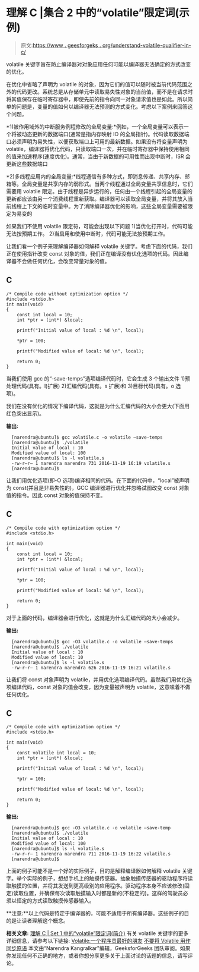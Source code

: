 # 理解 C |集合 2 中的“volatile”限定词(示例)

> 原文:[https://www . geesforgeks . org/understand-volatile-qualifier-in-c/](https://www.geeksforgeeks.org/understanding-volatile-qualifier-in-c/)

volatile 关键字旨在防止编译器对对象应用任何可能以编译器无法确定的方式改变的优化。

在优化中省略了声明为 volatile 的对象，因为它们的值可以随时被当前代码范围之外的代码更改。系统总是从存储单元中读取易失性对象的当前值，而不是在请求时将其值保存在临时寄存器中，即使先前的指令向同一对象请求值也是如此。所以简单的问题是，变量的值如何以编译器无法预测的方式变化。考虑以下案例来回答这个问题。

*1)被作用域外的中断服务例程修改的全局变量:*例如，一个全局变量可以表示一个将被动态更新的数据端口(通常是指内存映射 IO 的全局指针)。代码读取数据端口必须声明为易失性，以便获取端口上可用的最新数据。如果没有将变量声明为 volatile，编译器将优化代码，只读取端口一次，并在临时寄存器中保持使用相同的值来加速程序(速度优化)。通常，当由于新数据的可用性而出现中断时，ISR 会更新这些数据端口

*2)多线程应用内的全局变量:*线程通信有多种方式，即消息传递、共享内存、邮箱等。全局变量是共享内存的弱形式。当两个线程通过全局变量共享信息时，它们需要用 volatile 限定。由于线程是异步运行的，任何由一个线程引起的全局变量的更新都应该由另一个消费线程重新获取。编译器可以读取全局变量，并将其放入当前线程上下文的临时变量中。为了消除编译器优化的影响，这些全局变量需要被限定为易变的

如果我们不使用 volatile 限定符，可能会出现以下问题
1)当优化打开时，代码可能无法按预期工作。
2)当启用和使用中断时，代码可能无法按预期工作。

让我们看一个例子来理解编译器如何解释 volatile 关键字。考虑下面的代码，我们正在使用指针改变 const 对象的值，我们正在编译没有优化选项的代码。因此编译器不会做任何优化，会改变常量对象的值。

## C

```
/* Compile code without optimization option */
#include <stdio.h>
int main(void)
{
    const int local = 10;
    int *ptr = (int*) &local;

    printf("Initial value of local : %d \n", local);

    *ptr = 100;

    printf("Modified value of local: %d \n", local);

    return 0;
}
```

当我们使用 gcc 的“-save-temps”选项编译代码时，它会生成 3 个输出文件
1)预处理代码(具有。I)扩展)
2)汇编代码(具有。s 扩展)和
3)目标代码(具有。o 选项)。

我们在没有优化的情况下编译代码，这就是为什么汇编代码的大小会更大(下面用红色突出显示)。

**输出:**

```
  [narendra@ubuntu]$ gcc volatile.c -o volatile –save-temps
  [narendra@ubuntu]$ ./volatile
  Initial value of local : 10
  Modified value of local: 100
  [narendra@ubuntu]$ ls -l volatile.s
  -rw-r–r– 1 narendra narendra 731 2016-11-19 16:19 volatile.s
  [narendra@ubuntu]$
```

让我们用优化选项(即-O 选项)编译相同的代码。在下面的代码中，“local”被声明为 const(并且是非易失性的)，GCC 编译器进行优化并忽略试图改变 const 对象值的指令。因此 const 对象的值保持不变。

## C

```
/* Compile code with optimization option */
#include <stdio.h>

int main(void)
{
    const int local = 10;
    int *ptr = (int*) &local;

    printf("Initial value of local : %d \n", local);

    *ptr = 100;

    printf("Modified value of local: %d \n", local);

    return 0;
}
```

对于上面的代码，编译器会进行优化，这就是为什么汇编代码的大小会减少。

**输出:**

```
  [narendra@ubuntu]$ gcc -O3 volatile.c -o volatile –save-temps
  [narendra@ubuntu]$ ./volatile
  Initial value of local : 10
  Modified value of local: 10
  [narendra@ubuntu]$ ls -l volatile.s
  -rw-r–r– 1 narendra narendra 626 2016-11-19 16:21 volatile.s
```

让我们将 const 对象声明为 volatile，并用优化选项编译代码。虽然我们用优化选项编译代码，const 对象的值会改变，因为变量被声明为 volatile，这意味着不做任何优化。

## C

```
/* Compile code with optimization option */
#include <stdio.h>

int main(void)
{
    const volatile int local = 10;
    int *ptr = (int*) &local;

    printf("Initial value of local : %d \n", local);

    *ptr = 100;

    printf("Modified value of local: %d \n", local);

    return 0;
}
```

**输出:**

```
  [narendra@ubuntu]$ gcc -O3 volatile.c -o volatile –save-temp
  [narendra@ubuntu]$ ./volatile
  Initial value of local : 10
  Modified value of local: 100
  [narendra@ubuntu]$ ls -l volatile.s
  -rw-r–r– 1 narendra narendra 711 2016-11-19 16:22 volatile.s
  [narendra@ubuntu]$
```

上面的例子可能不是一个好的实际例子，目的是解释编译器如何解释 volatile 关键字。举个实际的例子，想想手机上的触摸传感器。抽象触摸传感器的驱动程序将读取触摸的位置，并将其发送到更高级别的应用程序。驱动程序本身不应该修改(固定)读取位置，并确保每次读取触摸输入时都是新的(不稳定的)。这样的驾驶员必须以恒定的方式读取触摸传感器输入。

**注意:**以上代码是特定于编译器的，可能不适用于所有编译器。这些例子的目的是让读者理解这个概念。

**相关文章:**
[理解 C | Set 1 中的“volatile”限定词(简介)](https://www.geeksforgeeks.org/understanding-volatile-qualifier-c-set-1-introduction/)
有关 volatile 关键字的更多详细信息，请参考以下链接:
[Volatile:一个程序员最好的朋友](http://drdobbs.com/cpp/184403766)
[不要将 Volatile 用作同步原语](https://www.securecoding.cert.org/confluence/display/cplusplus/CON01-CPP.+Do+not+use+volatile+as+a+synchronization+primitive)
本文由“Narendra Kangralkar”编辑，GeeksforGeeks 团队审阅。如果你发现任何不正确的地方，或者你想分享更多关于上面讨论的话题的信息，请写评论。